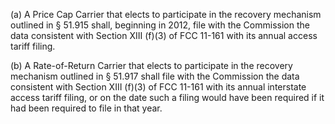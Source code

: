 (a) A Price Cap Carrier that elects to participate in the recovery mechanism outlined in § 51.915 shall, beginning in 2012, file with the Commission the data consistent with Section XIII (f)(3) of FCC 11-161 with its annual access tariff filing.

(b) A Rate-of-Return Carrier that elects to participate in the recovery mechanism outlined in § 51.917 shall file with the Commission the data consistent with Section XIII (f)(3) of FCC 11-161 with its annual interstate access tariff filing, or on the date such a filing would have been required if it had been required to file in that year.

